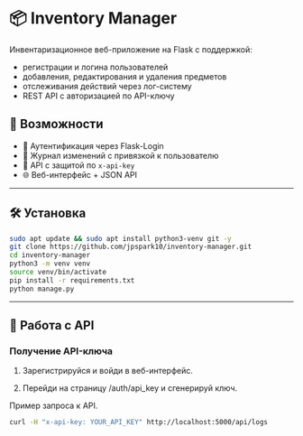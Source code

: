 # 📦 Inventory Manager

Инвентаризационное веб-приложение на Flask с поддержкой:
- регистрации и логина пользователей
- добавления, редактирования и удаления предметов
- отслеживания действий через лог-систему
- REST API с авторизацией по API-ключу

## 🚀 Возможности

- 👤 Аутентификация через Flask-Login
- 📝 Журнал изменений с привязкой к пользователю
- 🔑 API с защитой по `x-api-key`
- 🌐 Веб-интерфейс + JSON API

---

## 🛠 Установка

```bash
sudo apt update && sudo apt install python3-venv git -y
git clone https://github.com/jpspark10/inventory-manager.git
cd inventory-manager
python3 -m venv venv
source venv/bin/activate
pip install -r requirements.txt
python manage.py
```
---

## 🔐 Работа с API
### Получение API-ключа
1. Зарегистрируйся и войди в веб-интерфейс.

2. Перейди на страницу /auth/api_key и сгенерируй ключ.

Пример запроса к API.
```bash
curl -H "x-api-key: YOUR_API_KEY" http://localhost:5000/api/logs
```
